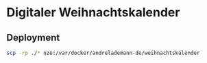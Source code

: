 # Digitaler Weihnachtskalender

## Deployment

```bash
scp -rp ./* nze:/var/docker/andrelademann-de/weihnachtskalender
```
